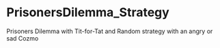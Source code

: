 # PrisonersDilemma_Strategy
Prisoners Dilemma with Tit-for-Tat and Random strategy with an angry or sad Cozmo



